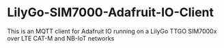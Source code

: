# LilyGo-SIM7000-Adafruit-IO-Client
This is an MQTT client for Adafruit IO running on a LilyGo TTGO SIM7000x over LTE CAT-M and NB-IoT networks

